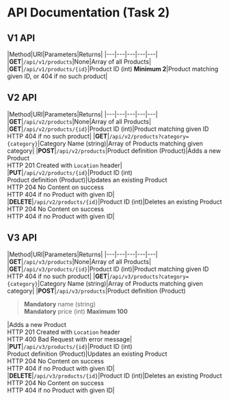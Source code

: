 # API Documentation (Task 2)
## V1 API
|Method|URI|Parameters|Returns|
|---|---|---|---|---|
|**GET**|`/api/v1/products`|None|Array of all Products|
|**GET**|`/api/v1/products/{id}`|Product ID (int) **Minimum 2**|Product matching given ID, or 404 if no such product|
## V2 API
|Method|URI|Parameters|Returns|
|---|---|---|---|---|
|**GET**|`/api/v2/products`|None|Array of all Products|
|**GET**|`/api/v2/products/{id}`|Product ID (int)|Product matching given ID<br>HTTP 404 if no such product|
|**GET**|`/api/v2/products?category={category}`|Category Name (string)|Array of Products matching given category|
|**POST**|`/api/v2/products`|Product definition (Product)|Adds a new Product<br>HTTP 201 Created with `Location` header|
|**PUT**|`/api/v2/products/{id}`|Product ID (int)<br>Product definition (Product)|Updates an existing Product<br>HTTP 204 No Content on success<br>HTTP 404 if no Product with given ID|
|**DELETE**|`/api/v2/products/{id}`|Product ID (int)|Deletes an existing Product<br>HTTP 204 No Content on success<br>HTTP 404 if no Product with given ID|
## V3 API
|Method|URI|Parameters|Returns|
|---|---|---|---|---|
|**GET**|`/api/v3/products`|None|Array of all Products|
|**GET**|`/api/v3/products/{id}`|Product ID (int)|Product matching given ID<br>HTTP 404 if no such product|
|**GET**|`/api/v3/products?category={category}`|Category Name (string)|Array of Products matching given category|
|**POST**|`/api/v3/products`|Product definition (Product)<blockquote>**Mandatory** name (string)<br>**Mandatory** price (int) **Maximum 100**</blockquote>|Adds a new Product<br>HTTP 201 Created with `Location` header<br>HTTP 400 Bad Request with error message|
|**PUT**|`/api/v3/products/{id}`|Product ID (int)<br>Product definition (Product)|Updates an existing Product<br>HTTP 204 No Content on success<br>HTTP 404 if no Product with given ID|
|**DELETE**|`/api/v3/products/{id}`|Product ID (int)|Deletes an existing Product<br>HTTP 204 No Content on success<br>HTTP 404 if no Product with given ID|